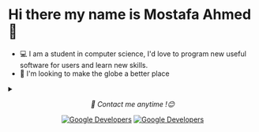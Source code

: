 # Hi there my name is Mostafa Ahmed 👋
- 💻 I am a student in computer science, I'd love to program new useful software for users and learn new skills.
- 🤔 I'm looking to make the globe a better place 
<details>
<summary>
</summary>
<table>
  <tr>
      <td>
<a href="https://github.com/reiyuchan/"> 
  <img src="https://github-readme-stats.vercel.app/api/top-langs/?username=darsh-7&bg_color=30,e96443,904e95&title_color=fff&text_color=fff&layout=compact&theme=onedark" />
  </a>
  </td>
  <td>
<a href="https://github.com/reiyuchan/"> 
  <img src="https://github-readme-stats.vercel.app/api?username=darsh-7&hide=contribs,issues&bg_color=30,e96443,904e95&title_color=fff&text_color=fff" />
  </a>
  </td>
  </tr>
  </table>
  
  #### Most IDE I am using :
<img src="https://img.shields.io/badge/Android_Studio-3DDC84?style=for-the-badge&logo=android-studio&logoColor=white"/>
<img src="https://img.shields.io/badge/Visual_Studio-C994EE?style=for-the-badge&logo=visual%20studio%20code&logoColor=white"/>
<img src="https://img.shields.io/badge/Visual_Studio_Code-0078D4?style=for-the-badge&logo=visual%20studio%20code&logoColor=white"/>
<img src="https://img.shields.io/badge/PyCharm-000000.svg?&style=for-the-badge&logo=PyCharm&logoColor=white"/>
</details>

<p align="center"><i>💬 Contact me anytime !😊</i>
<p align="center">
<a href="https://github.com/darsh-7/"><img alt="Google Developers" src="https://img.shields.io/badge/GitHub-000000?style=for-the-badge&logo=GitHub&logoColor=white"/></a>
<a href="[https://devlibrary.withgoogle.com/authors/skydoves](https://www.linkedin.com/in/darsh7/)"><img alt="Google Developers" src="https://img.shields.io/badge/linkedin-blue?style=for-the-badge&logo=linkedin&logoColor=white"/></a> 
</p>

<!--
**darsh-7/darsh-7** is a ✨ _special_ ✨ repository because its `README.md` (this file) appears on your GitHub profile.

Here are some ideas to get you started:

- 🔭 I’m currently working on ...
- 🌱 I’m currently learning ...
- 👯 I’m looking to collaborate on ...
- 🤔 I’m looking for help with ...
- 💬 Ask me about ...
- 📫 How to reach me: ...
- 😄 Pronouns: ...
- ⚡ Fun fact: ...
-->
